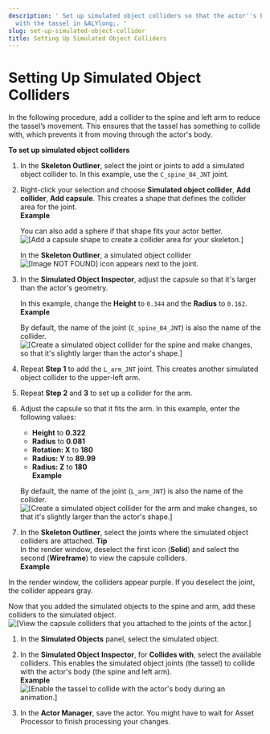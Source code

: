 ```yaml
---
description: ' Set up simulated object colliders so that the actor''s body interacts
  with the tassel in &ALYlong;. '
slug: set-up-simulated-object-collider
title: Setting Up Simulated Object Colliders
---
```

# Setting Up Simulated Object Colliders<a name="set-up-simulated-object-collider"></a>

 In the following procedure, add a collider to the spine and left arm to reduce the tassel’s movement\. This ensures that the tassel has something to collide with, which prevents it from moving through the actor's body\.

**To set up simulated object colliders**

1. In the **Skeleton Outliner**, select the joint or joints to add a simulated object collider to\. In this example, use the `C_spine_04_JNT` joint\.

1. Right\-click your selection and choose **Simulated object collider**, **Add collider**, **Add capsule**\. This creates a shape that defines the collider area for the joint\.  
**Example**  

   You can also add a sphere if that shape fits your actor better\.  
![\[Add a capsule shape to create a collider area for your skeleton.\]](/images/userguide/actor-animation/simulated-objects-14.png)

   In the **Skeleton Outliner**, a simulated object collider ![\[Image NOT FOUND\]](/images/userguide/actor-animation/simulated-objects-20.png) icon appears next to the joint\. 

1. In the **Simulated Object Inspector**, adjust the capsule so that it's larger than the actor's geometry\. 

   In this example, change the **Height** to `0.344` and the **Radius** to `0.162`\.   
**Example**  

   By default, the name of the joint \(`C_spine_04_JNT`\) is also the name of the collider\.  
![\[Create a simulated object collider for the spine and make changes, so that it's slightly larger than the actor's shape.\]](/images/userguide/actor-animation/simulated-objects-15.png)

1. Repeat **Step 1** to add the `L_arm_JNT` joint\. This creates another simulated object collider to the upper\-left arm\.

1. Repeat **Step 2** and **3** to set up a collider for the arm\. 

1. Adjust the capsule so that it fits the arm\. In this example, enter the following values:
   + **Height** to **0\.322**
   + **Radius** to **0\.081**
   + **Rotation: X** to **180**
   + **Radius: Y** to **89\.99**
   + **Radius: Z** to **180**  
**Example**  

   By default, the name of the joint \(`L_arm_JNT`\) is also the name of the collider\.  
![\[Create a simulated object collider for the arm and make changes, so that it's slightly larger than the actor's shape.\]](/images/userguide/actor-animation/simulated-objects-16.png)

1.  In the **Skeleton Outliner**, select the joints where the simulated object colliders are attached\. 
**Tip**  
In the render window, deselect the first icon \(**Solid**\) and select the second \(**Wireframe**\) to view the capsule colliders\.  
**Example**  

   In the render window, the colliders appear purple\. If you deselect the joint, the collider appears gray\. 

   Now that you added the simulated objects to the spine and arm, add these colliders to the simulated object\.  
![\[View the capsule colliders that you attached to the joints of the actor.\]](/images/userguide/actor-animation/simulated-objects-17.png)

1. In the **Simulated Objects** panel, select the simulated object\.

1. In the **Simulated Object Inspector**, for **Collides with**, select the available colliders\. This enables the simulated object joints \(the tassel\) to collide with the actor's body \(the spine and left arm\)\.  
**Example**    
![\[Enable the tassel to collide with the actor's body during an animation.\]](/images/userguide/actor-animation/simulated-objects-18.gif)

1. In the **Actor Manager**, save the actor\. You might have to wait for Asset Processor to finish processing your changes\.